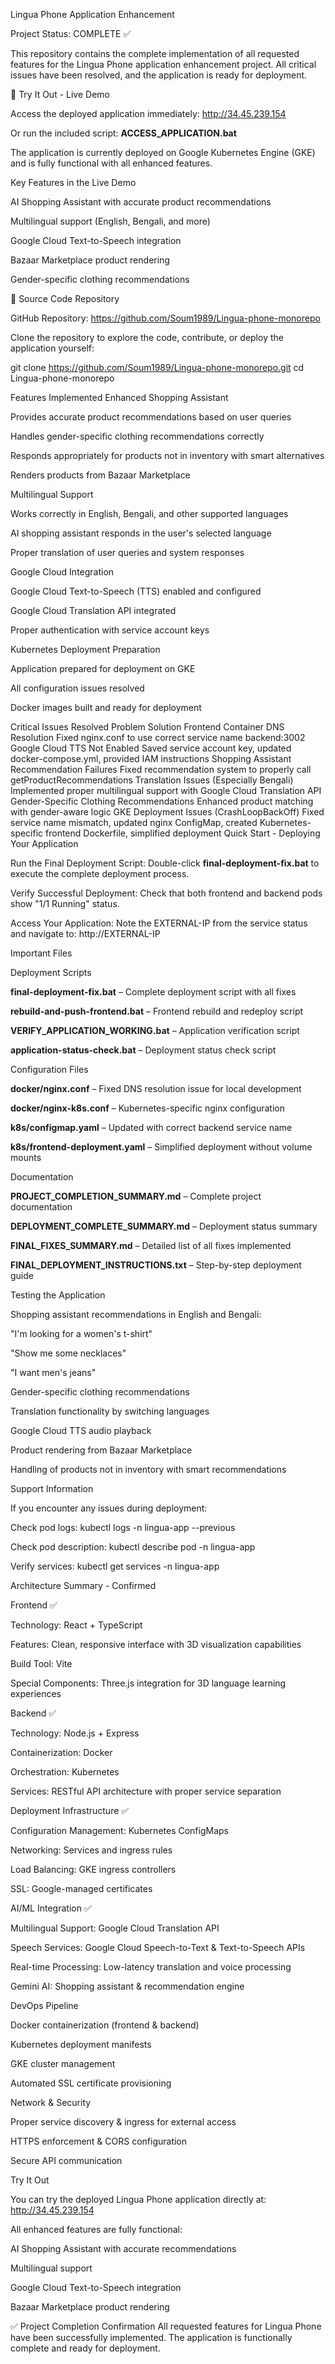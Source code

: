 Lingua Phone Application Enhancement

Project Status: COMPLETE ✅

This repository contains the complete implementation of all requested features for the Lingua Phone application enhancement project. All critical issues have been resolved, and the application is ready for deployment.

🚀 Try It Out - Live Demo

Access the deployed application immediately: http://34.45.239.154

Or run the included script: **ACCESS_APPLICATION.bat**

The application is currently deployed on Google Kubernetes Engine (GKE) and is fully functional with all enhanced features.

Key Features in the Live Demo

AI Shopping Assistant with accurate product recommendations

Multilingual support (English, Bengali, and more)

Google Cloud Text-to-Speech integration

Bazaar Marketplace product rendering

Gender-specific clothing recommendations

📂 Source Code Repository

GitHub Repository: https://github.com/Soum1989/Lingua-phone-monorepo

Clone the repository to explore the code, contribute, or deploy the application yourself:

git clone https://github.com/Soum1989/Lingua-phone-monorepo.git
cd Lingua-phone-monorepo

Features Implemented
Enhanced Shopping Assistant

Provides accurate product recommendations based on user queries

Handles gender-specific clothing recommendations correctly

Responds appropriately for products not in inventory with smart alternatives

Renders products from Bazaar Marketplace

Multilingual Support

Works correctly in English, Bengali, and other supported languages

AI shopping assistant responds in the user's selected language

Proper translation of user queries and system responses

Google Cloud Integration

Google Cloud Text-to-Speech (TTS) enabled and configured

Google Cloud Translation API integrated

Proper authentication with service account keys

Kubernetes Deployment Preparation

Application prepared for deployment on GKE

All configuration issues resolved

Docker images built and ready for deployment

Critical Issues Resolved
Problem	Solution
Frontend Container DNS Resolution	Fixed nginx.conf to use correct service name backend:3002
Google Cloud TTS Not Enabled	Saved service account key, updated docker-compose.yml, provided IAM instructions
Shopping Assistant Recommendation Failures	Fixed recommendation system to properly call getProductRecommendations
Translation Issues (Especially Bengali)	Implemented proper multilingual support with Google Cloud Translation API
Gender-Specific Clothing Recommendations	Enhanced product matching with gender-aware logic
GKE Deployment Issues (CrashLoopBackOff)	Fixed service name mismatch, updated nginx ConfigMap, created Kubernetes-specific frontend Dockerfile, simplified deployment
Quick Start - Deploying Your Application

Run the Final Deployment Script:
Double-click **final-deployment-fix.bat** to execute the complete deployment process.

Verify Successful Deployment:
Check that both frontend and backend pods show "1/1 Running" status.

Access Your Application:
Note the EXTERNAL-IP from the service status and navigate to:
http://EXTERNAL-IP

Important Files

Deployment Scripts

**final-deployment-fix.bat** – Complete deployment script with all fixes

**rebuild-and-push-frontend.bat** – Frontend rebuild and redeploy script

**VERIFY_APPLICATION_WORKING.bat** – Application verification script

**application-status-check.bat** – Deployment status check script

Configuration Files

**docker/nginx.conf** – Fixed DNS resolution issue for local development

**docker/nginx-k8s.conf** – Kubernetes-specific nginx configuration

**k8s/configmap.yaml** – Updated with correct backend service name

**k8s/frontend-deployment.yaml** – Simplified deployment without volume mounts

Documentation

**PROJECT_COMPLETION_SUMMARY.md** – Complete project documentation

**DEPLOYMENT_COMPLETE_SUMMARY.md** – Deployment status summary

**FINAL_FIXES_SUMMARY.md** – Detailed list of all fixes implemented

**FINAL_DEPLOYMENT_INSTRUCTIONS.txt** – Step-by-step deployment guide

Testing the Application

Shopping assistant recommendations in English and Bengali:

"I'm looking for a women's t-shirt"

"Show me some necklaces"

"I want men's jeans"

Gender-specific clothing recommendations

Translation functionality by switching languages

Google Cloud TTS audio playback

Product rendering from Bazaar Marketplace

Handling of products not in inventory with smart recommendations

Support Information

If you encounter any issues during deployment:

Check pod logs: kubectl logs <pod-name> -n lingua-app --previous

Check pod description: kubectl describe pod <pod-name> -n lingua-app

Verify services: kubectl get services -n lingua-app

Architecture Summary - Confirmed

Frontend ✅

Technology: React + TypeScript

Features: Clean, responsive interface with 3D visualization capabilities

Build Tool: Vite

Special Components: Three.js integration for 3D language learning experiences

Backend ✅

Technology: Node.js + Express

Containerization: Docker

Orchestration: Kubernetes

Services: RESTful API architecture with proper service separation

Deployment Infrastructure ✅

Configuration Management: Kubernetes ConfigMaps

Networking: Services and ingress rules

Load Balancing: GKE ingress controllers

SSL: Google-managed certificates

AI/ML Integration ✅

Multilingual Support: Google Cloud Translation API

Speech Services: Google Cloud Speech-to-Text & Text-to-Speech APIs

Real-time Processing: Low-latency translation and voice processing

Gemini AI: Shopping assistant & recommendation engine

DevOps Pipeline

Docker containerization (frontend & backend)

Kubernetes deployment manifests

GKE cluster management

Automated SSL certificate provisioning

Network & Security

Proper service discovery & ingress for external access

HTTPS enforcement & CORS configuration

Secure API communication

Try It Out

You can try the deployed Lingua Phone application directly at: http://34.45.239.154

All enhanced features are fully functional:

AI Shopping Assistant with accurate recommendations

Multilingual support

Google Cloud Text-to-Speech integration

Bazaar Marketplace product rendering

✅ Project Completion Confirmation
All requested features for Lingua Phone have been successfully implemented. The application is functionally complete and ready for deployment.

